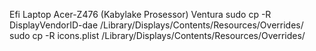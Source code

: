 Efi Laptop Acer-Z476 (Kabylake Prosessor) Ventura
sudo cp -R DisplayVendorID-dae /Library/Displays/Contents/Resources/Overrides/
sudo cp -R icons.plist /Library/Displays/Contents/Resources/Overrides/
